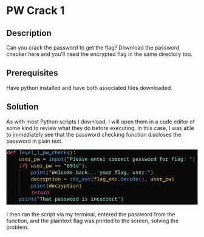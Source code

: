 # PW Crack 1

## Description

Can you crack the password to get the flag? 
Download the password checker here and you'll need the 
encrypted flag in the same directory too.

## Prerequisites

Have python installed and have both associated files downloaded.

## Solution

As with most Python scripts I download, I will open them in a code editor of some kind to review what they do before executing. In this case, I was able to immediately see that the password checking function discloses the password in plain text.

![PW Crack 1 Function](../images/pw-crack-1-function.png)

I then ran the script via my terminal, entered the password from the function, and the plaintext flag was printed to the screen, solving the problem.